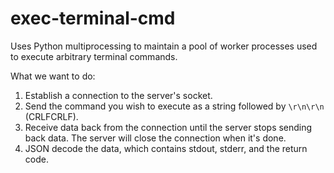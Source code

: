 # exec-terminal-cmd

Uses Python multiprocessing to maintain a pool of worker processes used to execute arbitrary terminal commands.

What we want to do:
1. Establish a connection to the server's socket.
2. Send the command you wish to execute as a string followed by ``\r\n\r\n`` (CRLFCRLF).
3. Receive data back from the connection until the server stops sending back data. The server will close the connection when it's done.
4. JSON decode the data, which contains stdout, stderr, and the return code.
